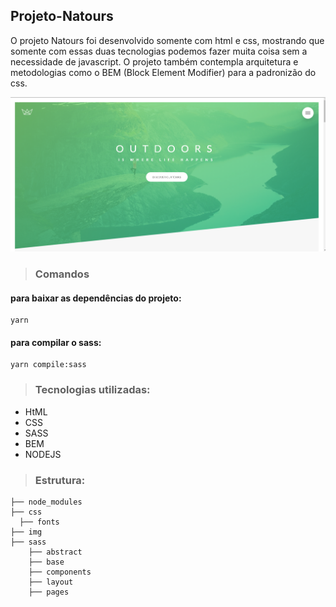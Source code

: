 ## Projeto-Natours

O projeto Natours foi desenvolvido somente com html e css, mostrando que somente com essas duas tecnologias podemos fazer muita coisa sem a necessidade de javascript. O projeto também contempla arquitetura e metodologias como o BEM (Block Element Modifier) para a padronizão do css.



![alt text](./img/natours-image.png "Imagem do projeto")



> ### Comandos

#### para baixar as dependências do projeto:
```
yarn
```

#### para compilar o sass:
```
yarn compile:sass
```


> ### Tecnologias utilizadas:

- HtML
- CSS
- SASS
- BEM
- NODEJS


> ### Estrutura:

    ├── node_modules  
    ├── css
      ├── fonts
    ├── img
    ├── sass
        ├── abstract
        ├── base
        ├── components
        ├── layout
        ├── pages
